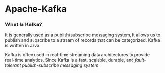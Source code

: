 # Apache-Kafka
### What Is Kafka?
It is generally used as a publish/subscribe messaging system, It allows us to publish and subscribe to a stream of records that can be categorized. Kafka is written in Java. <p>Kafka is often used in real-time streaming data architectures to provide real-time analytics. Since Kafka is a fast, scalable, durable, and *fault-tolerant publish-subscribe messaging system*.</p>
